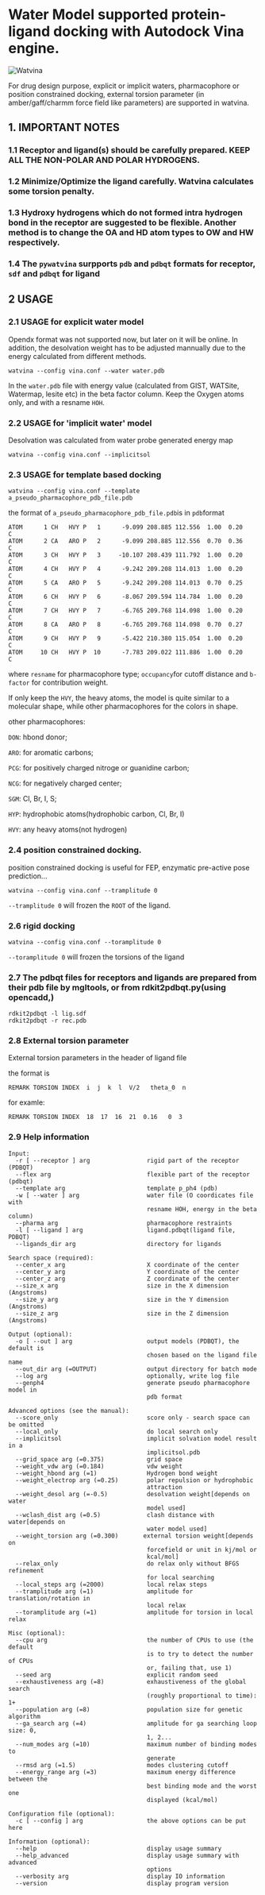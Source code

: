 # Water Model supported protein-ligand docking with Autodock Vina engine. 

![Watvina](https://github.com/biocheming/watvina/blob/main/watvina_logo.png)

For drug design purpose, explicit or implicit waters, pharmacophore or position constrained docking, external torsion parameter (in amber/gaff/charmm force field like parameters) are supported in watvina. 

## 1. IMPORTANT NOTES
### 1.1 Receptor and ligand(s) should be carefully prepared. KEEP ALL THE NON-POLAR AND POLAR HYDROGENS. 
### 1.2 Minimize/Optimize the ligand carefully. Watvina calculates some torsion penalty.
### 1.3 Hydroxy hydrogens which do not formed intra hydrogen bond in the receptor are suggested to be flexible. Another method is to change the OA and HD atom types to OW and HW respectively.
### 1.4 The ```pywatvina``` surpports ```pdb``` and ```pdbqt``` formats for receptor, ```sdf``` and ```pdbqt``` for ligand


## 2 USAGE
### 2.1 USAGE for explicit water model

Opendx format was not supported now, but later on it will be online. In addition, the desolvation weight has to be adjusted mannually due to the energy calculated from different methods.

```
watvina --config vina.conf --water water.pdb
```
In the ```water.pdb``` file with energy value (calculated from GIST, WATSite, Watermap, lesite etc) in the beta factor column. Keep the Oxygen atoms only, and with a resname ```HOH```. 

### 2.2 USAGE for 'implicit water' model

Desolvation was calculated from water probe generated energy map

```
watvina --config vina.conf --implicitsol
```

### 2.3 USAGE for template based docking

```
watvina --config vina.conf --template a_pseudo_pharmacophore_pdb_file.pdb
```
the format of ```a_pseudo_pharmacophore_pdb_file.pdb```is in ```pdb```format

```
ATOM      1 CH   HVY P   1      -9.099 208.885 112.556  1.00  0.20           C
ATOM      2 CA   ARO P   2      -9.099 208.885 112.556  0.70  0.36           C
ATOM      3 CH   HVY P   3     -10.107 208.439 111.792  1.00  0.20           C
ATOM      4 CH   HVY P   4      -9.242 209.208 114.013  1.00  0.20           C
ATOM      5 CA   ARO P   5      -9.242 209.208 114.013  0.70  0.25           C
ATOM      6 CH   HVY P   6      -8.067 209.594 114.784  1.00  0.20           C
ATOM      7 CH   HVY P   7      -6.765 209.768 114.098  1.00  0.20           C
ATOM      8 CA   ARO P   8      -6.765 209.768 114.098  0.70  0.27           C
ATOM      9 CH   HVY P   9      -5.422 210.380 115.054  1.00  0.20           C
ATOM     10 CH   HVY P  10      -7.783 209.022 111.886  1.00  0.20           C
```
where ```resname``` for pharmacophore type; ```occupancy```for cutoff distance and ```b-factor``` for contribution weight.

If only keep the ```HVY```, the heavy atoms, the model is quite similar to a molecular shape,
while other pharmacophores for the colors in shape.

other pharmacophores: 

```DON```: hbond donor;

```ARO```: for aromatic carbons;

```PCG```: for positively charged nitroge or guanidine carbon;

```NCG```: for negatively charged center;

```SGM```: Cl, Br, I, S;

```HYP```: hydrophobic atoms(hydrophobic carbon, Cl, Br, I)

```HVY```: any heavy atoms(not hydrogen)

### 2.4 position constrained docking.

position constrained docking is useful for FEP, enzymatic pre-active pose prediction...

```
watvina --config vina.conf --tramplitude 0
```

```--tramplitude 0``` will frozen the ```ROOT```  of the ligand. 

### 2.6 rigid docking
```
watvina --config vina.conf --toramplitude 0
```
```--toramplitude 0``` will frozen the torsions of the ligand

### 2.7 The pdbqt files for receptors and ligands are prepared from their pdb file by mgltools, or from rdkit2pdbqt.py(using opencadd,)

```
rdkit2pdbqt -l lig.sdf
rdkit2pdbqt -r rec.pdb
```

### 2.8 External torsion parameter

External torsion parameters in the header of ligand file

the format is
```
REMARK TORSION INDEX  i  j  k  l  V/2   theta_0  n
```
for examle:
```
REMARK TORSION INDEX  18  17  16  21  0.16   0  3
```
### 2.9 Help information
```
Input:
  -r [ --receptor ] arg                rigid part of the receptor (PDBQT)
  --flex arg                           flexible part of the receptor (pdbqt)
  --template arg                       template p_ph4 (pdb)
  -w [ --water ] arg                   water file (O coordicates file with 
                                       resname HOH, energy in the beta column)
  --pharma arg                         pharmacophore restraints
  -l [ --ligand ] arg                  ligand.pdbqt(ligand file, PDBQT)
  --ligands_dir arg                    directory for ligands 

Search space (required):
  --center_x arg                       X coordinate of the center
  --center_y arg                       Y coordinate of the center
  --center_z arg                       Z coordinate of the center
  --size_x arg                         size in the X dimension (Angstroms)
  --size_y arg                         size in the Y dimension (Angstroms)
  --size_z arg                         size in the Z dimension (Angstroms)

Output (optional):
  -o [ --out ] arg                     output models (PDBQT), the default is 
                                       chosen based on the ligand file name
  --out_dir arg (=OUTPUT)              output directory for batch mode
  --log arg                            optionally, write log file
  --genph4                             generate pseudo pharmacophore model in 
                                       pdb format

Advanced options (see the manual):
  --score_only                         score only - search space can be omitted
  --local_only                         do local search only
  --implicitsol                        implicit solvation model result in a 
                                       implicitsol.pdb
  --grid_space arg (=0.375)            grid space
  --weight_vdw arg (=0.184)            vdw weight
  --weight_hbond arg (=1)              Hydrogen bond weight
  --weight_electrop arg (=0.25)        polar repulsion or hydrophobic 
                                       attraction
  --weight_desol arg (=-0.5)           desolvation weight[depends on water 
                                       model used]
  --wclash_dist arg (=0.5)             clash distance with water[depends on 
                                       water model used]
  --weight_torsion arg (=0.300)       external torsion weight[depends on 
                                       forcefield or unit in kj/mol or 
                                       kcal/mol]
  --relax_only                         do relax only without BFGS refinement 
                                       for local searching
  --local_steps arg (=2000)            local relax steps
  --tramplitude arg (=1)               amplitude for translation/rotation in 
                                       local relax
  --toramplitude arg (=1)              amplitude for torsion in local relax

Misc (optional):
  --cpu arg                            the number of CPUs to use (the default 
                                       is to try to detect the number of CPUs 
                                       or, failing that, use 1)
  --seed arg                           explicit random seed
  --exhaustiveness arg (=8)            exhaustiveness of the global search 
                                       (roughly proportional to time): 1+
  --population arg (=8)                population size for genetic algorithm
  --ga_search arg (=4)                 amplitude for ga searching loop size: 0,
                                       1, 2...
  --num_modes arg (=10)                maximum number of binding modes to 
                                       generate
  --rmsd arg (=1.5)                    modes clustering cutoff
  --energy_range arg (=3)              maximum energy difference between the 
                                       best binding mode and the worst one 
                                       displayed (kcal/mol)

Configuration file (optional):
  -c [ --config ] arg                  the above options can be put here

Information (optional):
  --help                               display usage summary
  --help_advanced                      display usage summary with advanced 
                                       options
  --verbosity arg                      display IO information
  --version                            display program version
```
